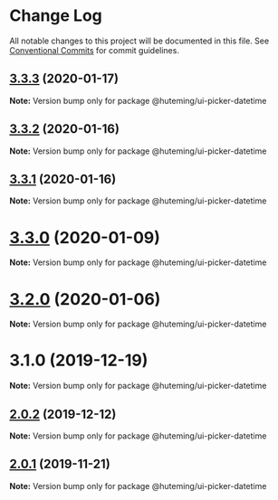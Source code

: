 # Change Log

All notable changes to this project will be documented in this file.
See [Conventional Commits](https://conventionalcommits.org) for commit guidelines.

## [3.3.3](https://github.com/huteming/huteming-ui/compare/v3.3.2...v3.3.3) (2020-01-17)

**Note:** Version bump only for package @huteming/ui-picker-datetime





## [3.3.2](https://github.com/huteming/huteming-ui/compare/v3.3.1...v3.3.2) (2020-01-16)

**Note:** Version bump only for package @huteming/ui-picker-datetime





## [3.3.1](https://github.com/huteming/huteming-ui/compare/v3.3.0...v3.3.1) (2020-01-16)

**Note:** Version bump only for package @huteming/ui-picker-datetime





# [3.3.0](https://github.com/huteming/huteming-ui/compare/v3.2.0...v3.3.0) (2020-01-09)

**Note:** Version bump only for package @huteming/ui-picker-datetime





# [3.2.0](https://github.com/huteming/huteming-ui/compare/v3.1.0...v3.2.0) (2020-01-06)

**Note:** Version bump only for package @huteming/ui-picker-datetime





# 3.1.0 (2019-12-19)

**Note:** Version bump only for package @huteming/ui-picker-datetime





## [2.0.2](https://github.com/huteming/huteming-ui/compare/@huteming/ui-picker-datetime@2.0.1...@huteming/ui-picker-datetime@2.0.2) (2019-12-12)

**Note:** Version bump only for package @huteming/ui-picker-datetime





## [2.0.1](https://github.com/huteming/huteming-ui/compare/@huteming/ui-picker-datetime@2.0.0...@huteming/ui-picker-datetime@2.0.1) (2019-11-21)

**Note:** Version bump only for package @huteming/ui-picker-datetime
